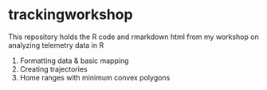 # trackingworkshop
This repository holds the R code and rmarkdown html from my workshop on analyzing telemetry data in R

1. Formatting data & basic mapping
2. Creating trajectories
3. Home ranges with minimum convex polygons

